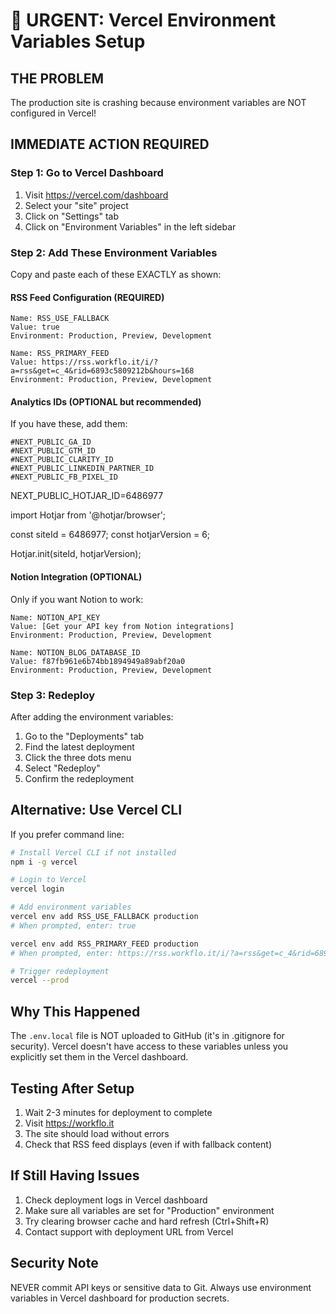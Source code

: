 # 🚨 URGENT: Vercel Environment Variables Setup

## THE PROBLEM
The production site is crashing because environment variables are NOT configured in Vercel!

## IMMEDIATE ACTION REQUIRED

### Step 1: Go to Vercel Dashboard
1. Visit https://vercel.com/dashboard
2. Select your "site" project
3. Click on "Settings" tab
4. Click on "Environment Variables" in the left sidebar

### Step 2: Add These Environment Variables

Copy and paste each of these EXACTLY as shown:

#### RSS Feed Configuration (REQUIRED)
```
Name: RSS_USE_FALLBACK
Value: true
Environment: Production, Preview, Development
```

```
Name: RSS_PRIMARY_FEED
Value: https://rss.workflo.it/i/?a=rss&get=c_4&rid=6893c5809212b&hours=168
Environment: Production, Preview, Development
```

#### Analytics IDs (OPTIONAL but recommended)
If you have these, add them:
```
#NEXT_PUBLIC_GA_ID
#NEXT_PUBLIC_GTM_ID
#NEXT_PUBLIC_CLARITY_ID
#NEXT_PUBLIC_LINKEDIN_PARTNER_ID
#NEXT_PUBLIC_FB_PIXEL_ID
```
NEXT_PUBLIC_HOTJAR_ID=6486977

import Hotjar from '@hotjar/browser';

const siteId = 6486977;
const hotjarVersion = 6;

Hotjar.init(siteId, hotjarVersion);

#### Notion Integration (OPTIONAL)
Only if you want Notion to work:
```
Name: NOTION_API_KEY
Value: [Get your API key from Notion integrations]
Environment: Production, Preview, Development

Name: NOTION_BLOG_DATABASE_ID
Value: f87fb961e6b74bb1894949a89abf20a0
Environment: Production, Preview, Development
```

### Step 3: Redeploy
After adding the environment variables:
1. Go to the "Deployments" tab
2. Find the latest deployment
3. Click the three dots menu
4. Select "Redeploy"
5. Confirm the redeployment

## Alternative: Use Vercel CLI

If you prefer command line:

```bash
# Install Vercel CLI if not installed
npm i -g vercel

# Login to Vercel
vercel login

# Add environment variables
vercel env add RSS_USE_FALLBACK production
# When prompted, enter: true

vercel env add RSS_PRIMARY_FEED production
# When prompted, enter: https://rss.workflo.it/i/?a=rss&get=c_4&rid=6893c5809212b&hours=168

# Trigger redeployment
vercel --prod
```

## Why This Happened

The `.env.local` file is NOT uploaded to GitHub (it's in .gitignore for security).
Vercel doesn't have access to these variables unless you explicitly set them in the Vercel dashboard.

## Testing After Setup

1. Wait 2-3 minutes for deployment to complete
2. Visit https://workflo.it
3. The site should load without errors
4. Check that RSS feed displays (even if with fallback content)

## If Still Having Issues

1. Check deployment logs in Vercel dashboard
2. Make sure all variables are set for "Production" environment
3. Try clearing browser cache and hard refresh (Ctrl+Shift+R)
4. Contact support with deployment URL from Vercel

## Security Note

NEVER commit API keys or sensitive data to Git. Always use environment variables in Vercel dashboard for production secrets.